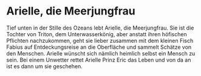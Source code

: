 # Arielle, die Meerjungfrau
Tief unten in der Stille des Ozeans lebt Arielle, die Meerjungfrau. Sie ist die Tochter von Triton, dem Unterwasserkönig, aber anstatt ihren höfischen Pflichten nachzukommen, geht sie lieber zusammen mit dem kleinen Fisch Fabius auf Entdeckungsreise an die Oberfläche und sammelt Schätze von den Menschen. Arielle wünscht sich nämlich heimlich selbst ein Mensch zu sein. Bei einem Unwetter rettet Arielle Prinz Eric das Leben und von da an ist es dann um sie geschehen.